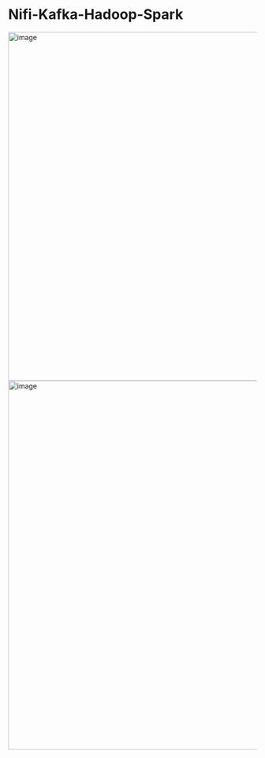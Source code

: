 # Nifi-Kafka-Hadoop-Spark
<img width="1258" height="708" alt="image" src="https://github.com/user-attachments/assets/5e4d219c-f75f-4572-b44d-d25a82109fca" />
<img width="1666" height="749" alt="image" src="https://github.com/user-attachments/assets/8e6e21fb-98cd-4056-bfb0-541fe6e7f605" />
